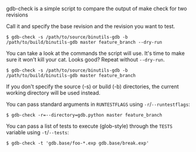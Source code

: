 gdb-check is a simple script to compare the output of make check for two
revisions

Call it and specify the base revision and the revision you want to test.

    $ gdb-check -s /path/to/source/binutils-gdb -b /path/to/build/binutils-gdb master feature_branch --dry-run

You can take a look at the commands the script will use. It's time to make sure
it won't kill your cat.  Looks good?  Repeat without `--dry-run`.

    $ gdb-check -s /path/to/source/binutils-gdb -b /path/to/build/binutils-gdb master feature_branch

If you don't specify the source (-s) or build (-b) directories, the current
working directory will be used instead.

You can pass standard arguments in `RUNTESTFLAGS` using `-r`/`--runtestflags`:

    $ gdb-check -r=--directory=gdb.python master feature_branch

You can pass a list of tests to execute (glob-style) through the `TESTS`
variable using `-t`/`--tests`:

    $ gdb-check -t 'gdb.base/foo-*.exp gdb.base/break.exp'
